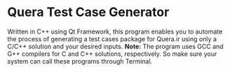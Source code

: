 # Quera Test Case Generator
Written in C++ using Qt Framework, this program enables you to automate the process of generating a test cases package for Quera.ir using only a C/C++ solution and your desired inputs. 
**Note:** The program uses GCC and G++ compilers for C and C++ solutions, respectively. So make sure your system can call these programs through Terminal.
